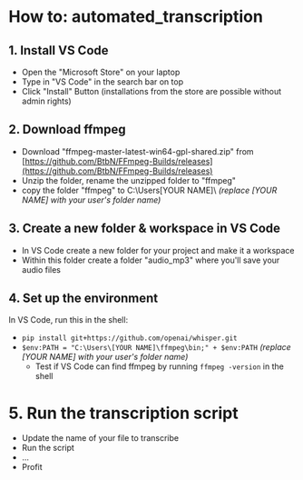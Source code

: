 # How to: automated_transcription

## 1. Install VS Code

* Open the "Microsoft Store" on your laptop
* Type in "VS Code" in the search bar on top
* Click "Install" Button (installations from the store are possible without admin rights)


## 2. Download ffmpeg

* Download "ffmpeg-master-latest-win64-gpl-shared.zip" from [https://github.com/BtbN/FFmpeg-Builds/releases](https://github.com/BtbN/FFmpeg-Builds/releases)
* Unzip the folder, rename the unzipped folder to "ffmpeg"
* copy the folder "ffmpeg" to C:\Users\[YOUR NAME]\ *(replace [YOUR NAME] with your user's folder name)*

## 3. Create a new folder & workspace in VS Code

* In VS Code create a new folder for your project and make it a workspace
* Within this folder create a folder "audio_mp3" where you'll save your audio files

## 4. Set up the environment

In VS Code, run  this in the shell:

* `pip install git+https://github.com/openai/whisper.git`
* `$env:PATH = "C:\Users\[YOUR NAME]\ffmpeg\bin;" + $env:PATH` *(replace [YOUR NAME] with your user's folder name)*
    - Test if VS Code can find ffmpeg by running `ffmpeg -version` in the shell

# 5. Run the transcription script

* Update the name of your file to transcribe
* Run the script
* ...
* Profit